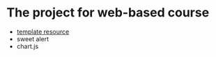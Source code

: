 # The project for web-based course
* [template resource](https://adminlte.io/)
* sweet alert
* chart.js
